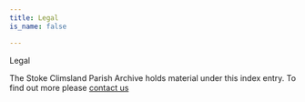 ```yaml
---
title: Legal
is_name: false

---
```


Legal


The Stoke Climsland Parish Archive holds material under this index entry. To find out more please [contact us](/contact/)
